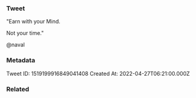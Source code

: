 ### Tweet
"Earn with your Mind.

Not your time."

@naval

### Metadata
Tweet ID: 1519199916849041408
Created At: 2022-04-27T06:21:00.000Z

### Related

